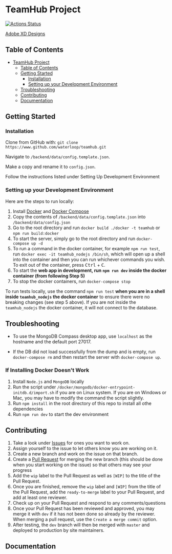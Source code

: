 # TeamHub Project

[![Actions Status](https://github.com/waterloop/teamhub/workflows/CI/badge.svg)](https://github.com/waterloop/teamhub/actions)

[Adobe XD Designs](https://xd.adobe.com/view/7509d6a3-f62b-44a7-595b-0250db05ffcc-0338/)

## Table of Contents

- [TeamHub Project](#teamhub-project)
  - [Table of Contents](#table-of-contents)
  - [Getting Started](#getting-started)
    - [Installation](#installation)
    - [Setting up your Development Environment](#setting-up-your-development-environment)
  - [Troubleshooting](#troubleshooting)
  - [Contributing](#contributing)
  - [Documentation](#documentation)

## Getting Started

### Installation

Clone from GitHub with:
```git clone https://www.github.com/waterloop/teamhub.git```

Navigate to `/backend/data/config.template.json`.

Make a copy and rename it to `config.json`.

Follow the instructions listed under Setting Up Development Environment

### Setting up your Development Environment

Here are the steps to run locally:

1. Install [Docker](https://docs.docker.com/install/) and [Docker Compose](https://docs.docker.com/compose/install/)
2. Copy the contents of `/backend/data/config.template.json` into `/backend/data/config.json`
3. Go to the root directory and run `docker build ./docker -t teamhub` or `npm run build:docker`
4. To start the server, simply go to the root directory and run `docker-compose up -d`
5. To run a command in the docker container, for example `npm run test`, run `docker exec -it teamhub_nodejs /bin/sh`, which will open up a shell into the container and then you can run whichever commands you wish. To exit out of the container, press <kbd>Ctrl</kbd> + <kbd>C</kbd>.
6. To start the **web app in development, run `npm run dev` inside the docker container (from following Step 5)**
7. To stop the docker containers, run `docker-compose stop`

To run tests locally, use the command `npm run test` **when you are in a shell inside `teamhub_nodejs` the docker container** to ensure there were no breaking changes (see step 5 above). If you are not inside the `teamhub_nodejs` the docker container, it will not connect to the database.

## Troubleshooting

- To use the MongoDB Compass desktop app, use `localhost` as the hostname and the default port 27017.

- If the DB did not load successfully from the dump and is empty, run `docker-compose rm` and then restart the server with `docker-compose up`.

### If Installing Docker Doesn't Work
1. Install `Node.js` and `MongoDB` locally
2. Run the script under `/docker/mongodb/docker-entrypoint-initdb.d/import.sh` if you are on Linux system. If you are on Windows or Mac, you may have to modify the command the script slightly.
3. Run `npm install` in the root directory of this repo to install all othe dependencies
4. Run `npm run dev` to start the dev environment

## Contributing

1. Take a look under [Issues](https://github.com/waterloop/teamhub/issues) for ones you want to work on.
2. Assign yourself to the issue to let others know you are working on it.
3. Create a new branch and work on the issue on that branch.
4. Create a [Pull Request](https://github.com/waterloop/teamhub/pulls) for merging the new branch (this should be done when you start working on the issue) so that others may see your progress
5. Add the `wip` label to the Pull Request as well as `[WIP]` to the title of the Pull Request.
6. Once you are finished, remove the `wip` label and `[WIP]` from the title of the Pull Request, add the `ready-to-merge` label to your Pull Request, and add at least one reviewer.
7. Check up on your Pull Request and respond to any comments/questions
8. Once your Pull Request has been reviewed and approved, you may merge it with `dev` if it has not been done so already by the reviewer. When merging a pull request, use the `Create a merge commit` option.
9. After testing, the `dev` branch will then be merged with `master` and deployed to production by site maintainers.

## Documentation


